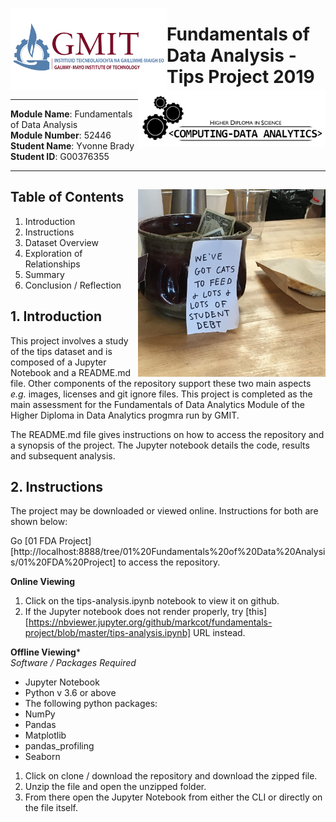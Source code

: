 <img align="left" src="images/GMIT-logo.png" alt="GMIT" width="250"/>                                                      <img align="right" src="images/data-analytics.png" alt="HDipDA" width="300"/>  

# Fundamentals of Data Analysis - Tips Project 2019 #

***
**Module Name**: Fundamentals of Data Analysis  
**Module Number**: 52446  
**Student Name**: Yvonne Brady  
**Student ID**: G00376355  
***

## Table of Contents <img align="right" src="images/tip-jar.jpg" width= "300"> ## 
1. Introduction
2. Instructions
3. Dataset Overview
4. Exploration of Relationships
5. Summary
6. Conclusion / Reflection

## 1. Introduction ##
This project involves a study of the tips dataset and is composed of a Jupyter Notebook and a README.md file. Other components of the repository support these two main aspects _e.g._ images, licenses and git ignore files. This project is completed as the main assessment for the Fundamentals of Data Analytics Module of the Higher Diploma in Data Analytics progmra run by GMIT.  
  
The README.md file gives instructions on how to access the repository and a synopsis of the project. The Jupyter notebook details the code, results and subsequent analysis.

## 2. Instructions ##
The project may be downloaded or viewed online. Instructions for both are shown below:

Go [01 FDA Project][http://localhost:8888/tree/01%20Fundamentals%20of%20Data%20Analysis/01%20FDA%20Project] to access the repository.

**Online Viewing**
1. Click on the tips-analysis.ipynb notebook to view it on github.
3. If the Jupyter notebook does not render properly, try [this][https://nbviewer.jupyter.org/github/markcot/fundamentals-project/blob/master/tips-analysis.ipynb] URL instead.

**Offline Viewing***  
_Software / Packages Required_  
* Jupyter Notebook
* Python v 3.6 or above
* The following python packages:
 * NumPy
 * Pandas
 * Matplotlib
 * pandas_profiling
 * Seaborn

1. Click on clone / download the repository and download the zipped file.
2. Unzip the file and open the unzipped folder. 
3. From there open the Jupyter Notebook from either the CLI or directly on the file itself.

